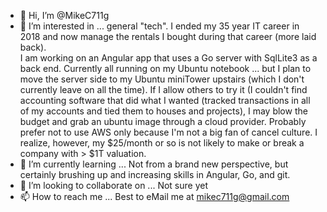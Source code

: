 - 👋 Hi, I’m @MikeC711g
- 👀 I’m interested in ... general "tech".  I ended my 35 year IT career in 2018 and now manage the rentals I bought during that career (more laid back).  
  I am working on an Angular app that uses a Go server with SqlLite3 as a back end.  Currently all running on my Ubuntu notebook ... but I plan to move the
  server side to my Ubuntu miniTower upstairs (which I don't currently leave on all the time).  If I allow others to try it (I couldn't find accounting
  software that did what I wanted (tracked transactions in all of my accounts and tied them to houses and projects), I may blow the budget and grab an ubuntu
  image through a cloud provider.  Probably prefer not to use AWS only because I'm not a big fan of cancel culture.  I realize, however, my $25/month or so is
  not likely to make or break a company with > $1T valuation.  
- 🌱 I’m currently learning ... Not from a brand new perspective, but certainly brushing up and increasing skills in Angular, Go, and git.
- 💞️ I’m looking to collaborate on ... Not sure yet
- 📫 How to reach me ... Best to eMail me at mikec711g@gmail.com

<!---
MikeC711g/MikeC711g is a ✨ special ✨ repository because its `README.md` (this file) appears on your GitHub profile.
You can click the Preview link to take a look at your changes.
--->

